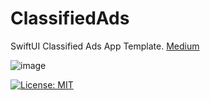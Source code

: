 # ClassifiedAds
 
SwiftUI Classified Ads App Template. [Medium](https://asilarslan.medium.com/swiftui-ile-i%CC%87lan-uygulamas%C4%B1-geli%C5%9Ftirmek-1-b%C3%B6l%C3%BCm-3176f62e1ad2)

 
 ![image](https://miro.medium.com/max/1400/1*M7SMFOeHC97X72MB5QHfIg.png) 
 
 
[![License: MIT](https://img.shields.io/badge/License-MIT-yellow.svg)](https://opensource.org/licenses/MIT)

